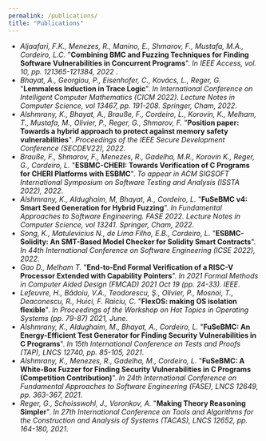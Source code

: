 ```yaml
---
permalink: /publications/
title: "Publications"
---
```

- <em>Aljaafari, F.K., Menezes, R., Manino, E., Shmarov, F., Mustafa, M.A., Cordeiro, L.C.</em> "<strong>Combining BMC and Fuzzing Techniques for Finding Software Vulnerabilities in Concurrent Programs</strong>". <em>In IEEE Access, vol. 10, pp. 121365-121384, 2022 </em>.
- <em>Bhayat, A., Georgiou, P., Eisenhofer, C., Kovács, L., Reger, G.</em> "<strong>Lemmaless Induction in Trace Logic</strong>". <em>In International Conference on Intelligent Computer Mathematics (CICM 2022). Lecture Notes in Computer Science, vol 13467, pp. 191-208. Springer, Cham, 2022</em>.
- <em>Alshmrany, K., Bhayat, A., Brauße, F., Cordeiro, L., Korovin, K., Melham, T., Mustafa, M., Olivier, P., Reger, G., Shmarov, F.</em> "<strong>Position paper: Towards a hybrid approach to protect against memory safety vulnerabilities</strong>". <em>Proceedings of the IEEE Secure Development Conference (SECDEV22), 2022</em>.
- <em>Brauße, F., Shmarov, F., Menezes, R., Gadelha, M.R., Korovin K., Reger, G., Cordeiro, L.</em> "<strong>ESBMC-CHERI: Towards Verification of C Programs for CHERI Platforms with ESBMC</strong>". <em>To appear in ACM SIGSOFT International Symposium on Software Testing and Analysis (ISSTA 2022), 2022</em>.
- <em>Alshmrany, K., Aldughaim, M, Bhayat, A., Cordeiro, L.</em> "<strong>FuSeBMC v4: Smart Seed Generation for Hybrid Fuzzing</strong>". <em> In Fundamental Approaches to Software Engineering. FASE 2022. Lecture Notes in Computer Science, vol 13241. Springer, Cham, 2022</em>.
- <em>Song, K., Matulevicius N., de Lima Filho, E.B., Cordeiro, L.</em> "<strong>ESBMC-Solidity: An SMT-Based Model Checker for Solidity Smart Contracts</strong>". <em>In 44th International Conference on Software Engineering (ICSE 2022), 2022</em>.
- <em>Gao D., Melham T.</em> "<strong>End-to-End Formal Verification of a RISC-V Processor Extended with Capability Pointers</strong>". <em>In 2021 Formal Methods in Computer Aided Design (FMCAD) 2021 Oct 19 (pp. 24-33). IEEE</em>.
- <em>Lefeuvre, H., Bădoiu, V.A., Teodorescu, Ş., Olivier, P., Mosnoi, T., Deaconescu, R., Huici, F. Raiciu, C.</em> "<strong>FlexOS: making OS isolation flexible</strong>". <em>In Proceedings of the Workshop on Hot Topics in Operating Systems (pp. 79-87) 2021, June</em>.
- <em>Alshmrany, K., Aldughaim, M., Bhayat, A., Cordeiro, L.</em> "<strong>FuSeBMC: An Energy-Efficient Test Generator for Finding Security Vulnerabilities in C Programs</strong>". <em>In 15th International Conference on Tests and Proofs (TAP), LNCS 12740, pp. 85-105, 2021</em>.
- <em>Alshmrany, K., Menezes, R., Gadelha, M., Cordeiro, L.</em> "<strong>FuSeBMC: A White-Box Fuzzer for Finding Security Vulnerabilities in C Programs (Competition Contribution)</strong>". <em>In 24th International Conference on Fundamental Approaches to Software Engineering (FASE), LNCS 12649, pp. 363-367, 2021</em>.
- <em>Reger, G., Schoisswohl, J., Voronkov, A.</em> "<strong>Making Theory Reasoning Simpler</strong>". <em>In 27th International Conference on Tools and Algorithms for the Construction and Analysis of Systems (TACAS), LNCS 12652, pp. 164-180, 2021</em>.

